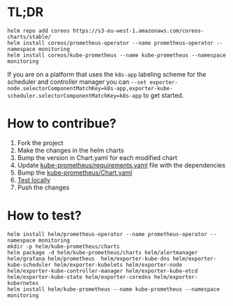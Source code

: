 # TL;DR

```
helm repo add coreos https://s3-eu-west-1.amazonaws.com/coreos-charts/stable/
helm install coreos/prometheus-operator --name prometheus-operator --namespace monitoring
helm install coreos/kube-prometheus --name kube-prometheus --namespace monitoring
````

If you are on a platform that uses the `k8s-app` labeling scheme for the scheduler and controller manager you can `--set exporter-node.selectorComponentMatchKey=k8s-app,exporter-kube-scheduler.selectorComponentMatchKey=k8s-app` to get started.

# How to contribue?

1. Fork the project
2. Make	 the changes in the helm charts
3. Bump the version in Chart.yaml for each modified chart
4. Update [kube-prometheus/requirements.yaml](kube-prometheus/requirements.yaml) file with the dependencies
5. Bump the [kube-prometheus/Chart.yaml](kube-prometheus/Chart.yaml)
6. [Test locally](#how-to-test)
7. Push the changes

# How to test?


```
helm install helm/prometheus-operator --name prometheus-operator --namespace monitoring
mkdir -p helm/kube-prometheus/charts
helm package -d helm/kube-prometheus/charts helm/alertmanager helm/grafana helm/prometheus  helm/exporter-kube-dns helm/exporter-kube-scheduler helm/exporter-kubelets helm/exporter-node helm/exporter-kube-controller-manager helm/exporter-kube-etcd helm/exporter-kube-state helm/exporter-coredns helm/exporter-kubernetes
helm install helm/kube-prometheus --name kube-prometheus --namespace monitoring

```
